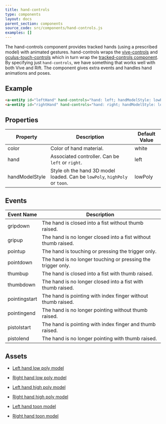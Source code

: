 ```yaml
---
title: hand-controls
type: components
layout: docs
parent_section: components
source_code: src/components/hand-controls.js
examples: []
---
```


[tracked]: ./tracked-controls.md
[vive]: ./vive-controls.md
[oculustouch]: ./oculus-touch-controls.md
[daydream]: ./daydream-controls.md

The hand-controls component provides tracked hands (using a prescribed model)
with animated gestures. hand-controls wraps the [vive-controls][vive] and
[oculus-touch-controls][oculustouch] which in turn wrap the [tracked-controls
component][tracked]. By specifying just `hand-controls`, we have something that
works well with both Vive and Rift. The component gives extra events and
handles hand animations and poses.

## Example

```html
<a-entity id="leftHand" hand-controls="hand: left; handModelStyle: lowPoly; color: #ffcccc"></a-entity>
<a-entity id="rightHand" hand-controls="hand: right; handModelStyle: lowPoly; color: #ffcccc"></a-entity>
```

## Properties

| Property       | Description                                                                            | Default Value |
|----------------|----------------------------------------------------------------------------------------|---------------|
| color          | Color of hand material.                                                                | white         |
| hand           | Associated controller. Can be `left` or `right`.                                       | left          |
| handModelStyle | Style oh the hand 3D model loaded. Can be `lowPoly`, `highPoly` or `toon`.             | lowPoly       |


## Events

| Event Name    | Description                                                    |
| ----------    | -----------                                                    |
| gripdown      | The hand is closed into a fist without thumb raised.           |
| gripup        | The hand is no longer closed into a fist without thumb raised. |
| pointup       | The hand is touching or pressing the trigger only.             |
| pointdown     | The hand is no longer touching or pressing the trigger only.   |
| thumbup       | The hand is closed into a fist with thumb raised.              |
| thumbdown     | The hand is no longer closed into a fist with thumb raised.    |
| pointingstart | The hand is pointing with index finger without thumb raised.   |
| pointingend   | The hand is no longer pointing without thumb raised.           |
| pistolstart   | The hand is pointing with index finger and thumb raised.       |
| pistolend     | The hand is no longer pointing with thumb raised.              |

## Assets

- [Left hand low poly model](https://cdn.aframe.io/controllers/hands/leftHandLow.glb)
- [Right hand low poly model](https://cdn.aframe.io/controllers/hands/rightHandLow.glb)

- [Left hand high poly model](https://cdn.aframe.io/controllers/hands/leftHandHigh.glb)
- [Right hand high poly model](https://cdn.aframe.io/controllers/hands/rightHandHigh.glb)

- [Left hand toon model](https://cdn.aframe.io/controllers/hands/leftHand.glb)
- [Right hand toon model](https://cdn.aframe.io/controllers/hands/rightHand.glb)
